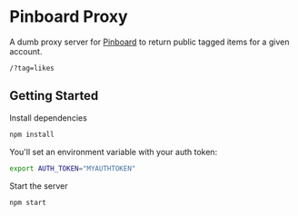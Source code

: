 # Pinboard Proxy

A dumb proxy server for [Pinboard](https://pinboard.in/) to return public tagged items for a given account.

`/?tag=likes`


## Getting Started

Install dependencies
``` sh
npm install
```

You'll set an environment variable with your auth token:
``` sh
export AUTH_TOKEN="MYAUTHTOKEN"
```

Start the server
``` sh
npm start
```